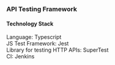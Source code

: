 ### API Testing Framework

#### Technology Stack
Language: Typescript<br>
JS Test Framework: Jest<br>
Library for testing HTTP APIs: SuperTest<br>
CI: Jenkins